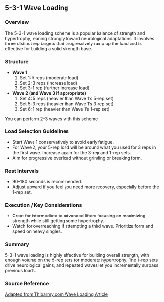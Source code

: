 ## 5-3-1 Wave Loading

### Overview
The 5-3-1 wave loading scheme is a popular balance of strength and hypertrophy, leaning strongly toward neurological adaptations. It involves three distinct rep targets that progressively ramp up the load and is effective for building a solid strength base.

### Structure
- **Wave 1**  
  1. Set 1: 5 reps (moderate load)  
  2. Set 2: 3 reps (increase load)  
  3. Set 3: 1 rep (further increase load)
- **Wave 2 (and Wave 3 if appropriate)**  
  1. Set 4: 5 reps (heavier than Wave 1’s 5-rep set)  
  2. Set 5: 3 reps (heavier than Wave 1’s 3-rep set)  
  3. Set 6: 1 rep (heavier than Wave 1’s 1-rep set)

You can perform 2–3 waves with this scheme.

### Load Selection Guidelines
- Start Wave 1 conservatively to avoid early fatigue.  
- For Wave 2, your 5-rep load will be around what you used for 3 reps in the first wave. Increase again for the 3-rep and 1-rep sets.  
- Aim for progressive overload without grinding or breaking form.

### Rest Intervals
- 90–180 seconds is recommended.  
- Adjust upward if you feel you need more recovery, especially before the 1-rep set.

### Execution / Key Considerations
- Great for intermediate to advanced lifters focusing on maximizing strength while still getting some hypertrophy.  
- Watch for overreaching if attempting a third wave. Prioritize form and speed on heavy singles.

### Summary
5-3-1 wave loading is highly effective for building overall strength, with enough volume on the 5-rep sets for moderate hypertrophy. The 1-rep sets drive neurological gains, and repeated waves let you incrementally surpass previous loads.

### Source Reference
[Adapted from Thibarmy.com Wave Loading Article](https://thibarmy.com/wave-loading-02/)